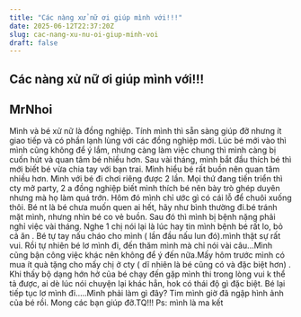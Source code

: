 ```yaml
---
title: "Các nàng xử nữ ơi giúp mình với!!!"
date: 2025-06-12T22:37:20Z
slug: cac-nang-xu-nu-oi-giup-minh-voi
draft: false
---
```


## Các nàng xử nữ ơi giúp mình với!!!

## MrNhoi

Mình và bé xử nữ là đồng nghiệp. Tính mình thì sẵn sàng giúp đỡ nhưng ít giao tiếp và có phần lạnh lùng với các đồng nghiệp mới. Lúc bé mới vào thì mình cũng không để ý lắm, nhưng càng làm việc chung thì mình càng bị cuốn hút và quan tâm bé nhiều hơn. Sau vài tháng, mình bắt đầu thích bé thì mới biết bé vừa chia tay với bạn trai. Mình hiểu bé rất buồn nên quan tâm nhiều hơn. Mình với bé đi chơi riêng được 2 lần. Mọi thứ đang tiến triển thì cty mở party, 2 a đồng nghiệp biết mình thích bé nên bày trò ghép duyên nhưng mà họ làm quá trớn. Hôm đó mình chỉ ước gì có cái lỗ để chuôi xuống thôi. Bé nt là bé chưa muốn quen ai hết, hãy như bình thường đi.bé tránh mặt mình, nhưng nhìn bé co vẻ buồn. Sau đó thì mình bị bệnh nặng phải nghỉ việc vài tháng. Nghe 1 chị nói lại là lúc hay tin mình bệnh bé rất lo, bỏ cả ăn  . Bé tự tay nấu cháo cho mình ( lần đầu nấu lun đó).mình thật sự rất vui. Rồi tự nhiên bé lơ mình đi, đến thăm mình mà chỉ nói vài câu...Mình cũng bận công việc khác nên không để ý đến nữa.Mấy hôm trước mình có mua ít quà tặng cho mấy chị  ở cty ( dĩ nhiên là bé cũng có và đặc biệt hơn) . Khi thấy bộ dạng hớn hở của bé chạy đến gặp mình thi trong lòng vui k thể tả được, ai dè lúc nói chuyện lại khác hẳn, hok có thái độ gì đặc biệt. Bé lại tiếp tục lơ mình đi.....Mình phải làm gì đây? Tim mình giờ đã ngập hình ảnh của bé rồi. Mong các bạn giúp đỡ.TQ!!!
Ps: mình là ma kết